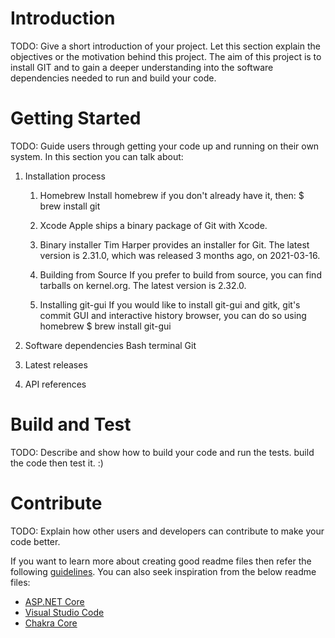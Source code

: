 # Introduction 
TODO: Give a short introduction of your project. Let this section explain the objectives or the motivation behind this project. 
The aim of this project is to install GIT and to gain a deeper understanding into the software dependencies needed to run and build your code.

# Getting Started
TODO: Guide users through getting your code up and running on their own system. In this section you can talk about:
1.	Installation process

    1. Homebrew
    Install homebrew if you don't already have it, then:
    $ brew install git

    2. Xcode
    Apple ships a binary package of Git with Xcode.

    3. Binary installer
    Tim Harper provides an installer for Git. The latest version is 2.31.0, which was released 3 months ago, on 2021-03-16.

    4. Building from Source
    If you prefer to build from source, you can find tarballs on kernel.org. The latest version is 2.32.0.

    5. Installing git-gui
    If you would like to install git-gui and gitk, git's commit GUI and interactive history browser, you can do so using homebrew
    $ brew install git-gui
2.	Software dependencies
Bash terminal
Git
3.	Latest releases
4.	API references
# Build and Test
TODO: Describe and show how to build your code and run the tests.
build the code then test it. :)

# Contribute
TODO: Explain how other users and developers can contribute to make your code better. 

If you want to learn more about creating good readme files then refer the following [guidelines](https://docs.microsoft.com/en-us/azure/devops/repos/git/create-a-readme?view=azure-devops). You can also seek inspiration from the below readme files:
- [ASP.NET Core](https://github.com/aspnet/Home)
- [Visual Studio Code](https://github.com/Microsoft/vscode)
- [Chakra Core](https://github.com/Microsoft/ChakraCore)